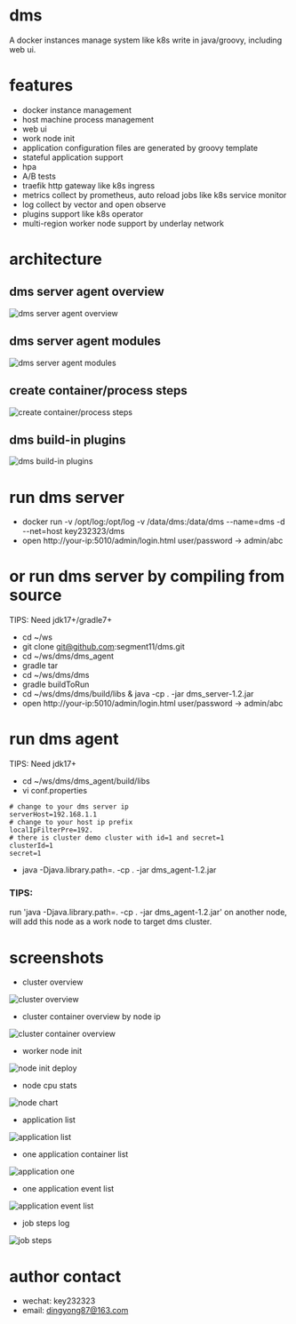 # dms
A docker instances manage system like k8s write in java/groovy, including web ui.

# features

- docker instance management
- host machine process management
- web ui
- work node init
- application configuration files are generated by groovy template
- stateful application support
- hpa
- A/B tests
- traefik http gateway like k8s ingress
- metrics collect by prometheus, auto reload jobs like k8s service monitor
- log collect by vector and open observe
- plugins support like k8s operator
- multi-region worker node support by underlay network

# architecture

## dms server agent overview
![dms server agent overview](./pic/arch/dms-server-agent.png)

## dms server agent modules
![dms server agent modules](./pic/arch/dms-server-agent-module.png)

## create container/process steps
![create container/process steps](./pic/arch/dms-create-container.png)

## dms build-in plugins
![dms build-in plugins](./pic/arch/dms-plugin-build-in.png)

# run dms server

- docker run -v /opt/log:/opt/log -v /data/dms:/data/dms --name=dms -d --net=host key232323/dms
- open http://your-ip:5010/admin/login.html user/password -> admin/abc

# or run dms server by compiling from source

TIPS: Need jdk17+/gradle7+

- cd ~/ws
- git clone git@github.com:segment11/dms.git
- cd ~/ws/dms/dms_agent
- gradle tar
- cd ~/ws/dms/dms
- gradle buildToRun
- cd ~/ws/dms/dms/build/libs & java -cp . -jar dms_server-1.2.jar
- open http://your-ip:5010/admin/login.html user/password -> admin/abc

# run dms agent

TIPS: Need jdk17+

- cd ~/ws/dms/dms_agent/build/libs
- vi conf.properties

```properties
# change to your dms server ip
serverHost=192.168.1.1
# change to your host ip prefix
localIpFilterPre=192.
# there is cluster demo cluster with id=1 and secret=1
clusterId=1
secret=1
```

- java -Djava.library.path=. -cp . -jar dms_agent-1.2.jar

### TIPS:
run 'java -Djava.library.path=. -cp . -jar dms_agent-1.2.jar' on another node, will add this node as a work node to target dms cluster.


# screenshots

- cluster overview

![cluster overview](./pic/cluster_overview.PNG)

- cluster container overview by node ip

![cluster container overview](./pic/cluster_container_overview.PNG)

- worker node init

![node init deploy](./pic/node_init_deploy.PNG)

- node cpu stats 

![node chart](./pic/node_chart.png)

- application list

![application list](./pic/application_list.PNG)

- one application container list

![application one](./pic/application_one.PNG)

- one application event list

![application event list](./pic/application_event_list.png)

- job steps log

![job steps](./pic/job_steps.png)

# author contact

- wechat: key232323
- email: dingyong87@163.com
